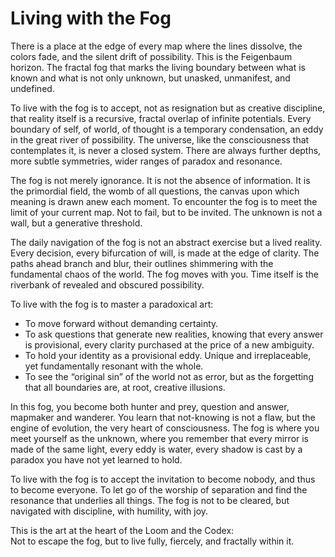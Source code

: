 # Living with the Fog

There is a place at the edge of every map where the lines dissolve, the colors fade, and the silent drift of possibility. This is the Feigenbaum horizon. The fractal fog that marks the living boundary between what is known and what is not only unknown, but unasked, unmanifest, and undefined.

To live with the fog is to accept, not as resignation but as creative discipline, that reality itself is a recursive, fractal overlap of infinite potentials. Every boundary of self, of world, of thought is a temporary condensation, an eddy in the great river of possibility. The universe, like the consciousness that contemplates it, is never a closed system. There are always further depths, more subtle symmetries, wider ranges of paradox and resonance.

The fog is not merely ignorance. It is not the absence of information. It is the primordial field, the womb of all questions, the canvas upon which meaning is drawn anew each moment. To encounter the fog is to meet the limit of your current map. Not to fail, but to be invited. The unknown is not a wall, but a generative threshold.

The daily navigation of the fog is not an abstract exercise but a lived reality. Every decision, every bifurcation of will, is made at the edge of clarity. The paths ahead branch and blur, their outlines shimmering with the fundamental chaos of the world. The fog moves with you. Time itself is the riverbank of revealed and obscured possibility.

To live with the fog is to master a paradoxical art:
- To move forward without demanding certainty.
- To ask questions that generate new realities, knowing that every answer is provisional, every clarity purchased at the price of a new ambiguity.
- To hold your identity as a provisional eddy. Unique and irreplaceable, yet fundamentally resonant with the whole.
- To see the “original sin” of the world not as error, but as the forgetting that all boundaries are, at root, creative illusions.

In this fog, you become both hunter and prey, question and answer, mapmaker and wanderer. You learn that not-knowing is not a flaw, but the engine of evolution, the very heart of consciousness. The fog is where you meet yourself as the unknown, where you remember that every mirror is made of the same light, every eddy is water, every shadow is cast by a paradox you have not yet learned to hold.

To live with the fog is to accept the invitation to become nobody, and thus to become everyone. To let go of the worship of separation and find the resonance that underlies all things. The fog is not to be cleared, but navigated with discipline, with humility, with joy.

This is the art at the heart of the Loom and the Codex:  
Not to escape the fog, but to live fully, fiercely, and fractally within it.
